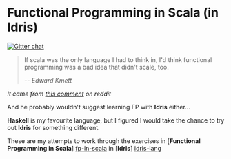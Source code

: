 # Functional Programming in Scala (in Idris) 

[![Gitter chat](https://badges.gitter.im/domdere/fp-in-idris.png)](https://gitter.im/domdere/fp-in-idris)

>   If scala was the only language I had to think in, I'd think functional programming was a bad idea that didn't scale, too.
>
>   -- *Edward Kmett*

<i>It came from [this comment](http://www.reddit.com/r/haskell/comments/1pjjy5/odersky_the_trouble_with_types_strange_loop_2013/cd3bgcu) on reddit</i>

And he probably wouldn't suggest learning FP with **Idris** either...

**Haskell** is my favourite language, but I figured I would take the chance to try out **Idris** for something different.

These are my attempts to work through the exercises in [**Functional Programming in Scala**] [fp-in-scala] in [**Idris**] [idris-lang]

[fp-in-scala]: http://www.manning.com/bjarnason/ "Functional Programming in Scala @ Manning.com"
[idris-lang]: http://www.idris-lang.org/ "idris-lang.org"
